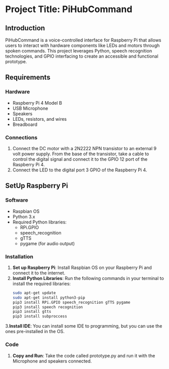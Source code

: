 # Project Title: PiHubCommand

## Introduction
PiHubCommand is a voice-controlled interface for Raspberry Pi that allows users to interact with hardware components like LEDs and motors through spoken commands. This project leverages Python, speech recognition technologies, and GPIO interfacing to create an accessible and functional prototype.

## Requirements

### Hardware
- Raspberry Pi 4 Model B
- USB Microphone
- Speakers
- LEDs, resistors, and wires
- Breadboard

### Connections

1. Connect the DC motor with a 2N2222 NPN transistor to an external 9 volt power supply. From the base of the transistor, take a cable to control the digital signal and connect it to the GPIO 12 port of the Raspberry Pi 4.
2. Connect the LED to the digital port 3 GPIO of the Raspberry Pi 4.

## SetUp Raspberry Pi

### Software
- Raspbian OS
- Python 3.x
- Required Python libraries:
  - RPi.GPIO
  - speech_recognition
  - gTTS
  - pygame (for audio output)

### Installation

1. **Set up Raspberry Pi**: Install Raspbian OS on your Raspberry Pi and connect it to the internet.
2. **Install Python Libraries**: Run the following commands in your terminal to install the required libraries:
   ```bash
   sudo apt-get update
   sudo apt-get install python3-pip
   pip3 install RPi.GPIO speech_recognition gTTS pygame
   pip3 install speech recognition
   pip3 install gtts
   pip3 install subproccess
  3.**Install IDE**: You can install some IDE to programming, but you can use the ones pre-installed in the OS.

### Code

1. **Copy and Run**: Take the code called prototype.py and run it with the Microphone and speakers connected. 
